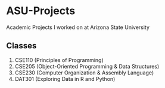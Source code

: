 # ASU-Projects
Academic Projects I worked on at Arizona State University

## Classes
1. CSE110 (Principles of Programming)
2. CSE205 (Object-Oriented Programming & Data Structures)
3. CSE230 (Computer Organization & Assembly Language)
4. DAT301 (Exploring Data in R and Python)
